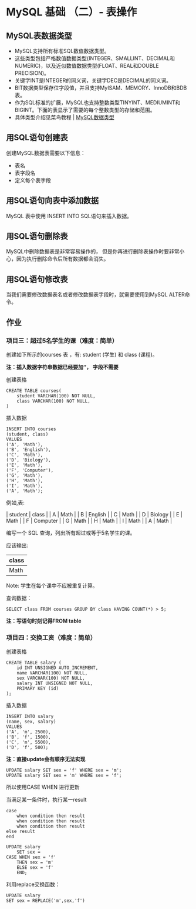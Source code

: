 # MySQL 基础 （二）- 表操作
## MySQL表数据类型
- MySQL支持所有标准SQL数值数据类型。
- 这些类型包括严格数值数据类型(INTEGER、SMALLINT、DECIMAL和NUMERIC)，以及近似数值数据类型(FLOAT、REAL和DOUBLE PRECISION)。
- 关键字INT是INTEGER的同义词，关键字DEC是DECIMAL的同义词。
- BIT数据类型保存位字段值，并且支持MyISAM、MEMORY、InnoDB和BDB表。
- 作为SQL标准的扩展，MySQL也支持整数类型TINYINT、MEDIUMINT和BIGINT。下面的表显示了需要的每个整数类型的存储和范围。 
- 具体类型介绍见菜鸟教程 | [MySQL数据类型](http://www.runoob.com/mysql/mysql-data-types.html)
## 用SQL语句创建表
创建MySQL数据表需要以下信息：
- 表名
- 表字段名
- 定义每个表字段

## 用SQL语句向表中添加数据
MySQL 表中使用 INSERT INTO SQL语句来插入数据。 

## 用SQL语句删除表
MySQL中删除数据表是非常容易操作的， 但是你再进行删除表操作时要非常小心，因为执行删除命令后所有数据都会消失。 

## 用SQL语句修改表
当我们需要修改数据表名或者修改数据表字段时，就需要使用到MySQL ALTER命令。

## 作业

### 项目三：超过5名学生的课（难度：简单）

创建如下所示的courses 表 ，有: student (学生) 和 class (课程)。

**注：插入数据字符串数据已经要加‘’， 字段不需要**

创建表格

```mysql
CREATE TABLE courses(
	student VARCHAR(100) NOT NULL,
    class VARCHAR(100) NOT NULL,
)
```

插入数据

```mysql
INSERT INTO courses 
(student, class)
VALUES
('A', 'Math'),
('B', 'English'),
('C', 'Math'),
('D', 'Biology'),
('E', 'Math'),
('F', 'Computer'),
('G', 'Math'),
('H', 'Math'),
('I', 'Math'),
('A', 'Math');
```

例如,表:

| student | class      |
| A       | Math       |
| B       | English    |
| C       | Math       |
| D       | Biology    |
| E       | Math       |
| F       | Computer   |
| G       | Math       |
| H       | Math       |
| I       | Math       |
| A       | Math       |

编写一个 SQL 查询，列出所有超过或等于5名学生的课。

应该输出:

| class   |
|----|
| Math    |

Note:
学生在每个课中不应被重复计算。

查询数据：

```mysql
SELECT class FROM courses GROUP BY class HAVING COUNT(*) > 5;
```

**注：写语句时刻记得FROM table**

### 项目四：交换工资（难度：简单）


创建表格

```mysql
CREATE TABLE salary (
	id INT UNSIGNED AUTO_INCREMENT, 
	name VARCHAR(100) NOT NULL,
	sex VARCHAR(100) NOT NULL,
	salary INT UNSIGNED NOT NULL,
	PRIMARY KEY (id)
);
```

插入数据

```MYSQL
INSERT INTO salary 
(name, sex, salary)
VALUES
('A', 'm', 2500),
('B', 'f', 1500),
('C', 'm', 5500),
('D', 'f', 500);
```

**注：直接update会有顺序无法实现**

```mysql
UPDATE salary SET sex = 'f' WHERE sex = 'm';
UPDATE salary SET sex = 'm' WHERE sex = 'f';
```

所以使用CASE WHEN 进行更新

当满足某一条件时，执行某一result

```mysql
case  
    when condition then result
    when condition then result
    when condition then result
else result
end
```

```mysql
UPDATE salary
	SET sex = 
CASE WHEN sex = 'f'
	THEN sex = 'm'
	ELSE sex = 'f'
	END;
```

利用replace交换函数：

```mysql
UPDATE salary
SET sex = REPLACE('m',sex,'f')
```
